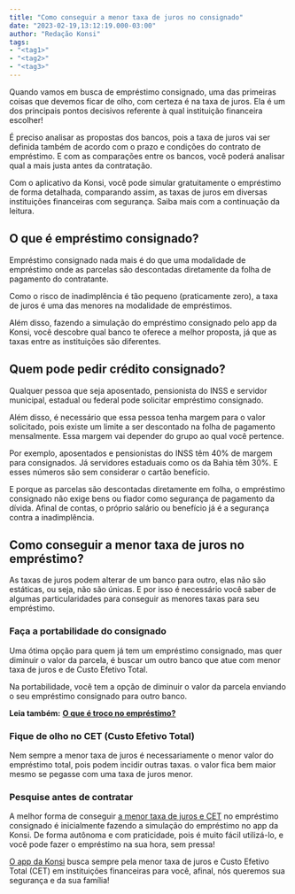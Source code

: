 ```yaml
---
title: "Como conseguir a menor taxa de juros no consignado"
date: "2023-02-19,13:12:19.000-03:00"
author: "Redação Konsi"
tags:
- "<tag1>"
- "<tag2>"
- "<tag3>"
---
```


<p>Quando vamos em busca de empréstimo consignado, uma das primeiras coisas que devemos ficar de olho, com certeza é na taxa de juros. Ela é um dos principais pontos decisivos referente à qual instituição financeira escolher!</p><p>É preciso analisar as propostas dos bancos, pois a taxa de juros vai ser definida também de acordo com o prazo e condições do contrato de empréstimo. E com as comparações entre os bancos, você poderá analisar qual a mais justa antes da contratação.</p><p>Com o aplicativo da Konsi, você pode simular gratuitamente o empréstimo de forma detalhada, comparando assim, as taxas de juros em diversas instituições financeiras com segurança. Saiba mais com a continuação da leitura.</p><h2 id="o-que-%C3%A9-empr%C3%A9stimo-consignado">O que é empréstimo consignado?</h2><p>Empréstimo consignado nada mais é do que uma modalidade de empréstimo onde as parcelas são descontadas diretamente da folha de pagamento do contratante.</p><p>Como o risco de inadimplência é tão pequeno (praticamente zero), a taxa de juros é uma das menores na modalidade de empréstimos.</p><p>Além disso, fazendo a simulação do empréstimo consignado pelo app da Konsi, você descobre qual banco te oferece a melhor proposta, já que as taxas entre as instituições são diferentes.</p><h2 id="quem-pode-pedir-cr%C3%A9dito-consignado">Quem pode pedir crédito consignado?</h2><p>Qualquer pessoa que seja aposentado, pensionista do INSS e servidor municipal, estadual ou federal pode solicitar empréstimo consignado.</p><p>Além disso, é necessário que essa pessoa tenha margem para o valor solicitado, pois existe um limite a ser descontado na folha de pagamento mensalmente. Essa margem vai depender do grupo ao qual você pertence.</p><p>Por exemplo, aposentados e pensionistas do INSS têm 40% de margem para consignados. Já servidores estaduais como os da Bahia têm 30%. E esses números são sem considerar o cartão benefício.</p><p>E porque as parcelas são descontadas diretamente em folha, o empréstimo consignado não exige bens ou fiador como segurança de pagamento da dívida. Afinal de contas, o próprio salário ou benefício já é a segurança contra a inadimplência.</p><h2 id="como-conseguir-a-menor-taxa-de-juros-no-empr%C3%A9stimo">Como conseguir a menor taxa de juros no empréstimo?</h2><p>As taxas de juros podem alterar de um banco para outro, elas não são estáticas, ou seja, não são únicas. E por isso é necessário você saber de algumas particularidades para conseguir as menores taxas para seu empréstimo.</p><h3 id="fa%C3%A7a-a-portabilidade-do-consignado">Faça a portabilidade do consignado</h3><p>Uma ótima opção para quem já tem um empréstimo consignado, mas quer diminuir o valor da parcela, é buscar um outro banco que atue com menor taxa de juros e de Custo Efetivo Total.</p><p>Na portabilidade, você tem a opção de diminuir o valor da parcela enviando o seu empréstimo consignado para outro banco. </p><p><strong>Leia também:</strong> <a href="https://www.konsi.com.br/posts/o-que-e-troco"><strong>O que é troco no empréstimo?</strong></a></p><h3 id="fique-de-olho-no-cet-custo-efetivo-total">Fique de olho no CET (Custo Efetivo Total)</h3><p>Nem sempre a menor taxa de juros é necessariamente o menor valor do empréstimo total, pois podem incidir outras taxas. o valor fica bem maior mesmo se pegasse com uma taxa de juros menor.</p><h3 id="pesquise-antes-de-contratar">Pesquise antes de contratar</h3><p>A melhor forma de conseguir <a href="https://www.konsi.com.br/postagens/o-que-e-cet-no-emprestimo-consignado-entenda-melhor">a menor taxa de juros e CET</a> no empréstimo consignado é inicialmente fazendo a simulação do empréstimo no app da Konsi. De forma autônoma e com praticidade, pois é muito fácil utilizá-lo, e você pode fazer o empréstimo na sua hora, sem pressa!</p><p><a href="https://q2kj.adj.st/?adj_t=1075aqga&amp;adj_campaign=site&amp;adj_adgroup=blog&amp;adj_creative=como-conseguir-a-menor-taxa-de-juros">O app da Konsi</a> busca sempre pela menor taxa de juros e Custo Efetivo Total (CET) em instituições financeiras para você, afinal, nós queremos sua segurança e da sua família!</p>
